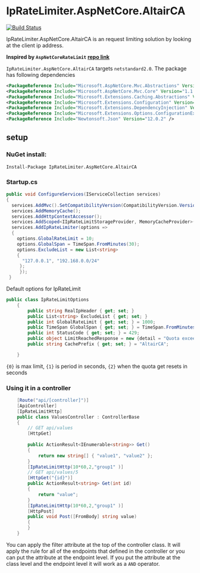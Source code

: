 # IpRateLimiter.AspNetCore.AltairCA
[![Build Status](https://jenkins.altairsl.us/buildStatus/icon?job=Pomelo+Mysql+Encrypt%2FPublish)](https://jenkins.altairsl.us/view/Nugets/job/Pomelo%20Mysql%20Encrypt/job/Publish/)

IpRateLimiter.AspNetCore.AltairCA is an request limiting solution by looking at the client ip address. 

**Inspired by `AspNetCoreRateLimit` [repo link](https://github.com/stefanprodan/AspNetCoreRateLimit)**


`IpRateLimiter.AspNetCore.AltairCA` targets `netstandard2.0`. The package has following dependencies

```xml
<PackageReference Include="Microsoft.AspNetCore.Mvc.Abstractions" Version="1.1.3" />
<PackageReference Include="Microsoft.AspNetCore.Mvc.Core" Version="1.1.3" />
<PackageReference Include="Microsoft.Extensions.Caching.Abstractions" Version="1.1.0" />
<PackageReference Include="Microsoft.Extensions.Configuration" Version="2.2.0" />
<PackageReference Include="Microsoft.Extensions.DependencyInjection" Version="2.2.0" />
<PackageReference Include="Microsoft.Extensions.Options.ConfigurationExtensions" Version="2.2.0" />
<PackageReference Include="Newtonsoft.Json" Version="12.0.2" />
```

## setup

### NuGet install:

`Install-Package IpRateLimiter.AspNetCore.AltairCA`

### Startup.cs

```c#
public void ConfigureServices(IServiceCollection services)
{
  services.AddMvc().SetCompatibilityVersion(CompatibilityVersion.Version_2_2);
  services.AddMemoryCache();
  services.AddHttpContextAccessor();
  services.AddScoped<IIpRateLimitStorageProvider, MemoryCacheProvider>();
  services.AddIpRateLimiter(options =>
  {
    options.GlobalRateLimit = 10;
    options.GlobalSpan = TimeSpan.FromMinutes(30);
    options.ExcludeList = new List<string>
    {
      "127.0.0.1", "192.168.0.0/24"
     };
     });      
 }
```

Default options for IpRateLimit

```c#
public class IpRateLimitOptions
    {
        public string RealIpHeader { get; set; }
        public List<string> ExcludeList { get; set; }
        public int GlobalRateLimit { get; set; } = 1000;
        public TimeSpan GlobalSpan { get; set; } = TimeSpan.FromMinutes(30);
        public int StatusCode { get; set; } = 429;
        public object LimitReachedResponse = new {detail = "Quota exceeded. Maximum allowed: {0} per {1}. Please try again in {2} second(s)." };
        public string CachePrefix { get; set; } = "AltairCA";

    }
```
`{0}` is max limit, `{1}` is period in seconds, `{2}` when the quota get resets in seconds


### Using it in a controller

```c#
    [Route("api/[controller]")]
    [ApiController]
    [IpRateLimitHttp]
    public class ValuesController : ControllerBase
    {
        // GET api/values
        [HttpGet]
        
        public ActionResult<IEnumerable<string>> Get()
        {
            return new string[] { "value1", "value2" };
        }
        [IpRateLimitHttp(10*60,2,"group1" )]
        // GET api/values/5
        [HttpGet("{id}")]
        public ActionResult<string> Get(int id)
        {
            return "value";
        }
        [IpRateLimitHttp(10*60,2,"group1" )]
        [HttpPost]
        public void Post([FromBody] string value)
        {
        }
    }
```

You can apply the filter attribute at the top of the controller class. It will apply the rule for all of the endpoints that defined in the controller or you can put the attribute at the endpoint level. If you put the attribute at the class level and the endpoint level it will work as a `AND` operator.
